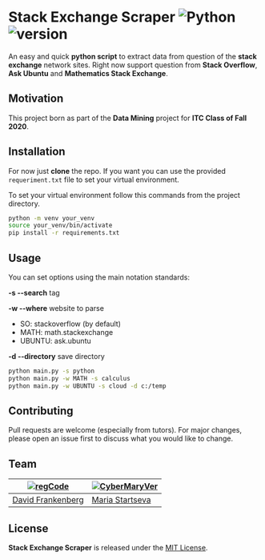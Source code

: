 # Stack Exchange Scraper ![Python](https://img.shields.io/badge/python-v3.6+-blue.svg) ![version](https://img.shields.io/badge/version-1.0.0-green)

An easy and quick **python script** to extract data from question of the **stack exchange** network sites. Right now support question from **Stack Overflow**, **Ask Ubuntu** and **Mathematics Stack Exchange**.

## Motivation
This project born as part of the **Data Mining** project for **ITC Class of Fall 2020**.

## Installation

For now just **clone** the repo. If you want you can use the provided `requeriment.txt` file to set your virtual environment.

To set your virtual environment follow this commands from the project directory.

```bash
python -m venv your_venv
source your_venv/bin/activate
pip install -r requirements.txt
```

## Usage
You can set options using the main notation standards:

**-s --search** tag

**-w --where** website to parse 
* SO: stackoverflow (by default)
* MATH: math.stackexchange
* UBUNTU: ask.ubuntu

**-d --directory** save directory
```bash
python main.py -s python
python main.py -w MATH -s calculus
python main.py -w UBUNTU -s cloud -d c:/temp
```
## Contributing
Pull requests are welcome (especially from tutors). For major changes, please open an issue first to discuss what you would like to change.

## Team

[![regCode](https://avatars1.githubusercontent.com/u/18012903?s=460&u=b0300754272e701a5057c9b0c360fcd8fc51c0c1)](https://github.com/regCode)  | [![CyberMaryVer](https://avatars3.githubusercontent.com/u/66170525?s=40&v=7)](https://github.com/CyberMaryVer)
---|---
[David Frankenberg](https://github.com/regCode) | [Maria Startseva](https://github.com/CyberMaryVer)

## License
**Stack Exchange Scraper** is released under the [MIT License](http://www.opensource.org/licenses/MIT).
